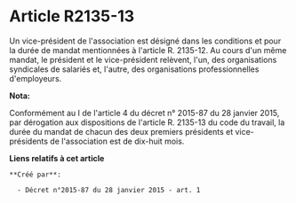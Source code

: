 # Article R2135-13

Un vice-président de l'association est désigné dans les conditions et pour la durée de mandat mentionnées à l'article R.
2135-12. Au cours d'un même mandat, le président et le vice-président relèvent, l'un, des organisations syndicales de
salariés et, l'autre, des organisations professionnelles d'employeurs.

**Nota:**

Conformément au I de l'article 4 du décret n° 2015-87 du 28 janvier 2015, par dérogation aux dispositions de l'article R.
2135-13 du code du travail, la durée du mandat de chacun des deux premiers présidents et vice-présidents de l'association est
de dix-huit mois.

**Liens relatifs à cet article**

	**Créé par**:

	  - Décret n°2015-87 du 28 janvier 2015 - art. 1
